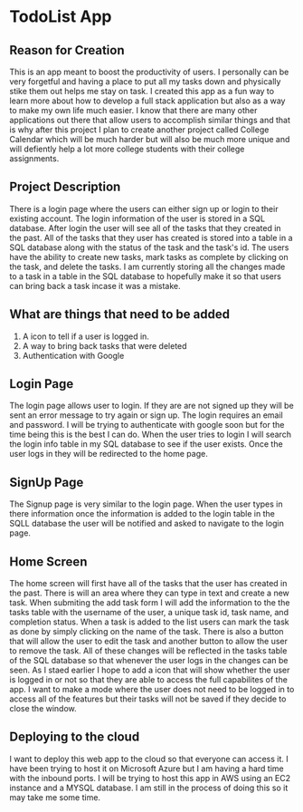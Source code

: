 # TodoList App

## Reason for Creation
This is an app meant to boost the productivity of users. I personally can be very forgetful and having a place to put all my tasks down and physically stike them out helps me stay on task.
I created this app as a fun way to learn more about how to develop a full stack application but also as a way to make my own life much easier. I know that there are many other applications
out there that allow users to accomplish similar things and that is why after this project I plan to create another project called College Calendar which will be much harder but will also
be much more unique and will defiently help a lot more college students with their college assignments. 

## Project Description
There is a login page where the users can either sign up or login to their existing account. The login information of the user is stored in a SQL database. 
After login the user will see all of the tasks that they created in the past. All of the tasks that they user has created is stored into a table in a SQL database along with the status of the
task and the task's id. 
The users have the ability to create new tasks, mark tasks as complete by clicking on the task, and delete the tasks. I am currently storing all the changes made to a task in a table in the 
SQL database to hopefully make it so that users can bring back a task incase it was a mistake.

## What are things that need to be added
1. A icon to tell if a user is logged in.
2. A way to bring back tasks that were deleted
3. Authentication with Google

## Login Page
The login page allows user to login. If they are are not signed up they will be sent an error message to try again or sign up. The login requires an email and password. I will be trying 
to authenticate with google soon but for the time being this is the best I can do. When the user tries to login I will search the login info table in my SQL database to see if the user exists. 
Once the user logs in they will be redirected to the home page.

## SignUp Page
The Signup page is very similar to the login page. When the user types in there information once the information is added to the login table in the SQLL database the user will be notified 
and asked to navigate to the login page.

## Home Screen
The home screen will first have all of the tasks that the user has created in the past.
There is will an area where they can type in text and create a new task. When submiting the add task form I will add the information to the the tasks table with the username of the user,
a unique task id, task name, and completion status. 
When a task is added to the list users can mark the task as done by simply clicking on the name of the task. There is also a button that will allow the user to edit the task and another
button to allow the user to remove the task. All of these changes will be reflected in the tasks table of the SQL database so that whenever the user logs in the changes can be seen. 
As I staed earlier I hope to add a icon that will show whether the user is logged in or not so that they are able to access the full capabilites of the app. I want to make a mode where the 
user does not need to be logged in to access all of the features but their tasks will not be saved if they decide to close the window.

## Deploying to the cloud
I want to deploy this web app to the cloud so that everyone can access it. I have been trying to host it on Microsoft Azure but I am having a hard time with the inbound ports. I will be 
trying to host this app in AWS using an EC2 instance and a MYSQL database. I am still in the process of doing this so it may take me some time.
